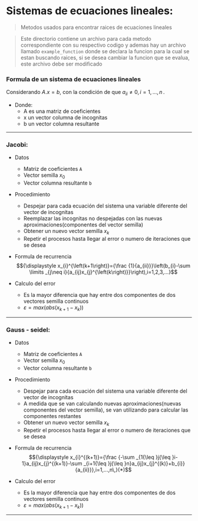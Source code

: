 # Sistemas de ecuaciones lineales:
> Metodos usados para encontrar raices de ecuaciones lineales

> Este directorio contiene un archivo para cada metodo correspondiente con su respectivo codigo y ademas hay un archivo llamado `example_function` donde se declara la funcion para la cual se estan buscando raices, si se desea cambiar la funcion que se evalua, este archivo debe ser modificado

### Formula de un sistema de ecuaciones lineales
 Considerando  $A . x = b$, con la condición de que ${\displaystyle a_{ii}{\neq }0,i=1,...,n\,}$.
+ Donde:
    - A es una matriz de coeficientes
    - x un vector columna de incognitas
    - b un vector columna resultante

------------------------------------------------------------

### Jacobi:
* Datos                      
    - Matriz de coeficientes `A`
    - Vector semilla $x_{0}$
    - Vector columna resultante `b`


* Procedimiento
    - Despejar para cada ecuación del sistema una variable diferente del vector de incognitas
    - Reemplazar las incognitas no despejadas con las nuevas aproximaciones(componentes del vector semilla)
    - Obtener un nuevo vector semilla $x_{k}$
    - Repetir el procesos hasta llegar al error o numero de iteraciones que se desea

* Formula de recurrencia
    $${\displaystyle x_{i}^{\left(k+1\right)}={\frac {1}{a_{ii}}}\left(b_{i}-\sum \limits _{j\neq i}{a_{ij}x_{j}^{\left(k\right)}}\right),i=1,2,3,...}$$
* Calculo del error
    - Es la mayor diferencia que hay entre dos componentes de dos vectores semilla continuos
    - $\varepsilon = max(abs(x_{k+1} - x_{k}))$

------------------------------------------

### Gauss - seidel:
* Datos                      
    - Matriz de coeficientes `A`
    - Vector semilla $x_{0}$
    - Vector columna resultante `b`

* Procedimiento
    - Despejar para cada ecuación del sistema una variable diferente del vector de incognitas
    - A medida que se van calculando nuevas aproximaciones(nuevas componentes del vector semilla), se van utilizando para calcular las componentes restantes
    - Obtener un nuevo vector semilla $x_{k}$
    - Repetir el procesos hasta llegar al error o numero de iteraciones que se desea

* Formula de recurrencia
    $${\displaystyle x_{i}^{(k+1)}={\frac {-\sum _{1{\leq }j{\leq }i-1}a_{ij}x_{j}^{(k+1)}-\sum _{i+1{\leq }j{\leq }n}a_{ij}x_{j}^{(k)}+b_{i}}{a_{ii}}},i=1,...,n\,}(*)$$
* Calculo del error
    - Es la mayor diferencia que hay entre dos componentes de dos vectores semilla continuos
    - $\varepsilon = max(abs(x_{k+1} - x_{k}))$

---------------------------------------------------------
